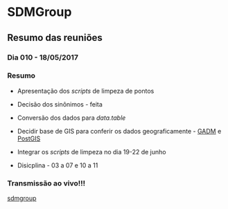# SDMGroup

## Resumo das reuniões

### Dia 010 - 18/05/2017

### Resumo
- Apresentação dos *scripts* de limpeza de pontos 

- Decisão dos sinônimos - feita

- Conversão dos dados para *data.table*

- Decidir base de GIS para conferir os dados geograficamente - [GADM](http://www.gadm.org) e [PostGIS](https://rpubs.com/dgolicher/6373)

- Integrar os *scripts* de limpeza no dia 19-22 de junho

- Disicplina - 03 a 07 e 10 a 11 


### Transmissão ao vivo!!!

[sdmgroup](https://appear.in/sdmgroup)
 
